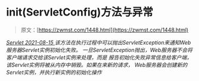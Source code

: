 <!--yml
category: 未分类
date: 0001-01-01 00:00:00
-->

# init(ServletConfig)方法与异常

> 原文：[https://zwmst.com/1448.html](https://zwmst.com/1448.html)

   [ *Servlet* ](https://zwmst.com/servlet)*[ <time datetime="2021-08-15T11:33:15+08:00"> 2021-08-15 </time> ](https://zwmst.com/1448.html)  该方法在执行过程中可以抛出ServletException来通知Web服务器Servlet实例初始化失败。 一旦ServletException抛出，Web服务器不会将客户端请求交给该Servlet实例来处理，而是 报告初始化失败异常信息给客户端，该Servlet实例将被从内存中销毁。如果在来新的请求， Web服务器会创建新的Servlet实例，并执行新实例的初始化操作*